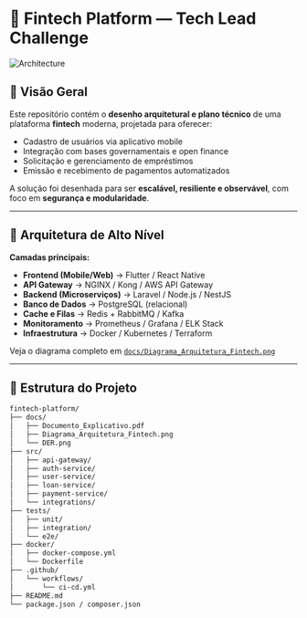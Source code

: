 # 🏦 Fintech Platform — Tech Lead Challenge

![Architecture](docs/Diagrama_Arquitetura_Fintech.png)

## 📘 Visão Geral

Este repositório contém o **desenho arquitetural e plano técnico** de uma plataforma **fintech** moderna, projetada para oferecer:
- Cadastro de usuários via aplicativo mobile  
- Integração com bases governamentais e open finance  
- Solicitação e gerenciamento de empréstimos  
- Emissão e recebimento de pagamentos automatizados  

A solução foi desenhada para ser **escalável, resiliente e observável**, com foco em **segurança e modularidade**.

---

## 🧩 Arquitetura de Alto Nível

**Camadas principais:**
- **Frontend (Mobile/Web)** → Flutter / React Native  
- **API Gateway** → NGINX / Kong / AWS API Gateway  
- **Backend (Microserviços)** → Laravel / Node.js / NestJS  
- **Banco de Dados** → PostgreSQL (relacional)  
- **Cache e Filas** → Redis + RabbitMQ / Kafka  
- **Monitoramento** → Prometheus / Grafana / ELK Stack  
- **Infraestrutura** → Docker / Kubernetes / Terraform  

Veja o diagrama completo em [`docs/Diagrama_Arquitetura_Fintech.png`](docs/Diagrama_Arquitetura_Fintech.png)

---

## 📂 Estrutura do Projeto

```bash
fintech-platform/
├── docs/
│   ├── Documento_Explicativo.pdf
│   ├── Diagrama_Arquitetura_Fintech.png
│   └── DER.png
├── src/
│   ├── api-gateway/
│   ├── auth-service/
│   ├── user-service/
│   ├── loan-service/
│   ├── payment-service/
│   └── integrations/
├── tests/
│   ├── unit/
│   ├── integration/
│   └── e2e/
├── docker/
│   ├── docker-compose.yml
│   └── Dockerfile
├── .github/
│   └── workflows/
│       └── ci-cd.yml
├── README.md
└── package.json / composer.json
